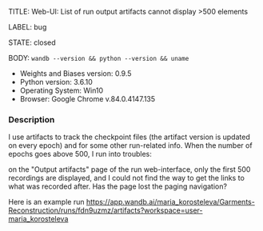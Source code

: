 TITLE:
Web-UI: List of run output artifacts cannot display >500 elements

LABEL:
bug

STATE:
closed

BODY:
`wandb --version && python --version && uname`

* Weights and Biases version: 0.9.5
* Python version: 3.6.10
* Operating System: Win10
* Browser: Google Chrome v.84.0.4147.135

### Description

I use artifacts to track the checkpoint files (the artifact version is updated on every epoch) and for some other run-related info. When the number of epochs goes above 500, I run into troubles: 

on the "Output artifacts" page of the run web-interface, only the first 500 recordings are displayed, and I could not find the way to get the links to what was recorded after. 
Has the page lost the paging navigation? 

Here is an example run 
https://app.wandb.ai/maria_korosteleva/Garments-Reconstruction/runs/fdn9uzmz/artifacts?workspace=user-maria_korosteleva


